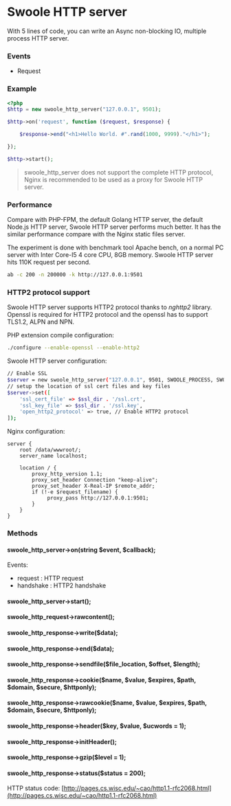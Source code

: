 # Swoole HTTP server

With 5 lines of code, you can write an Async non-blocking IO, multiple process HTTP server.

### Events

* Request

### Example

``` php
<?php 
$http = new swoole_http_server("127.0.0.1", 9501);

$http->on('request', function ($request, $response) {

    $response->end("<h1>Hello World. #".rand(1000, 9999)."</h1>");

});

$http->start();
```

> swoole_http_server does not support the complete HTTP protocol, Nginx is recommended to be used as a proxy for Swoole HTTP server.

### Performance

Compare with PHP-FPM, the default Golang HTTP server, the default Node.js HTTP server, Swoole HTTP server performs much better. It has the similar performance compare with the Nginx static files server. 

The experiment is done with benchmark tool Apache bench, on a normal PC server with Inter Core-I5 4 core CPU, 8GB memory. Swoole HTTP server hits 110K request per second.

``` bash
ab -c 200 -n 200000 -k http://127.0.0.1:9501
```
### HTTP2 protocol support

Swoole HTTP server supports HTTP2 protocol thanks to *nghttp2* library. Openssl is required for HTTP2 protocol and the openssl has to support TLS1.2, ALPN and NPN. 

PHP extension compile configuration:

``` bash
./configure --enable-openssl --enable-http2
```

Swoole HTTP server configuration:

``` bash
// Enable SSL
$server = new swoole_http_server("127.0.0.1", 9501, SWOOLE_PROCESS, SWOOLE_SOCK_TCP | SWOOLE_SSL);
// setup the location of ssl cert files and key files
$server->set([
    'ssl_cert_file' => $ssl_dir . '/ssl.crt',
    'ssl_key_file' => $ssl_dir . '/ssl.key',
    'open_http2_protocol' => true, // Enable HTTP2 protocol
]);
```

Nginx configuration:

``` text
server {
    root /data/wwwroot/;
    server_name localhost;

    location / {
        proxy_http_version 1.1;
        proxy_set_header Connection "keep-alive";
        proxy_set_header X-Real-IP $remote_addr;
        if (!-e $request_filename) {
             proxy_pass http://127.0.0.1:9501;
        }
    }
}
```

### Methods

#### swoole_http_server->on(string $event, $callback);

Events:

* request : HTTP request
* handshake : HTTP2 handshake

#### swoole_http_server->start();

#### swoole_http_request->rawcontent();

#### swoole_http_response->write($data);

#### swoole_http_response->end($data);

#### swoole_http_response->sendfile($file_location, $offset, $length);

#### swoole_http_response->cookie($name, $value, $expires, $path, $domain, $secure, $httponly);

#### swoole_http_response->rawcookie($name, $value, $expires, $path, $domain, $secure, $httponly);

#### swoole_http_response->header($key, $value, $ucwords = 1);

#### swoole_http_response->initHeader();

#### swoole_http_response->gzip($level = 1);

#### swoole_http_response->status($status = 200);

HTTP status code: [http://pages.cs.wisc.edu/~cao/http1.1-rfc2068.html](http://pages.cs.wisc.edu/~cao/http1.1-rfc2068.html)